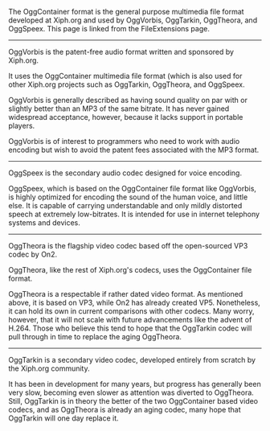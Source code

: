 The OggContainer format is the general purpose multimedia file format developed at Xiph.org and used by OggVorbis, OggTarkin, OggTheora, and OggSpeex. This page is linked from the FileExtensions page.

----

OggVorbis is the patent-free audio format written and sponsored by Xiph.org.

It uses the OggContainer multimedia file format (which is also used for other Xiph.org projects such as OggTarkin, OggTheora, and OggSpeex.

OggVorbis is generally described as having sound quality on par with or slightly better than an MP3 of the same bitrate.  It has never gained widespread acceptance, however, because it lacks support in portable players.

OggVorbis is of interest to programmers who need to work with audio encoding but wish to avoid the patent fees associated with the MP3 format.

----

OggSpeex is the secondary audio codec designed for voice encoding.

OggSpeex, which is based on the OggContainer file format like OggVorbis, is highly optimized for encoding the sound of the human voice, and little else.  It is capable of carrying understandable and only mildly distorted speech at extremely low-bitrates.  It is intended for use in internet telephony systems and devices.

----

OggTheora is the flagship video codec based off the open-sourced VP3 codec by On2.

OggTheora, like the rest of Xiph.org's codecs, uses the OggContainer file format.

OggTheora is a respectable if rather dated video format.  As mentioned above, it is based on VP3, while On2 has already created VP5.  Nonetheless, it can hold its own in current comparisons with other codecs.  Many worry, however, that it will not scale with future advancements like the advent of H.264.  Those who believe this tend to hope that the OggTarkin codec will pull through in time to replace the aging OggTheora.

----

OggTarkin is a secondary video codec, developed entirely from scratch by the Xiph.org community.

It has been in development for many years, but progress has generally been very slow, becoming even slower as attention was diverted to OggTheora.  Still, OggTarkin is in theory the better of the two OggContainer based video codecs, and as OggTheora is already an aging codec, many hope that OggTarkin will one day replace it.
